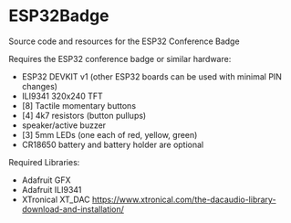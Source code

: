 # ESP32Badge
Source code and resources for the ESP32 Conference Badge

Requires the ESP32 conference badge or similar hardware:
- ESP32 DEVKIT v1  (other ESP32 boards can be used with minimal PIN changes)
- ILI9341 320x240 TFT
- [8] Tactile momentary buttons
- [4] 4k7 resistors (button pullups)
- speaker/active buzzer
- [3] 5mm LEDs (one each of red, yellow, green)
- CR18650 battery and battery holder are optional

Required Libraries:
- Adafruit GFX
- Adafruit ILI9341
- XTronical XT_DAC  https://www.xtronical.com/the-dacaudio-library-download-and-installation/
